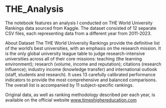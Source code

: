 # THE_Analysis

The notebook features an analysis I conducted on THE World University Rankings data sourced from Kaggle. The dataset consisted of 12 separate CSV files, each representing data from a different year from 2011-2023.

About Dataset
The THE World University Rankings provide the definitive list of the world’s best universities, with an emphasis on the research mission. It is the only global university league table to judge research-intensive universities across all of their core missions: teaching (the learning environment); research (volume, income and reputation); citations (research influence); industry income (knowledge transfer) and international outlook (staff, students and research). It uses 13 carefully calibrated performance indicators to provide the most comprehensive and balanced comparisons. The overall list is accompanied by 11 subject-specific rankings.

Original data, as well as ranking methodology described per each year, is available on the official website www.timeshighereducation.com
